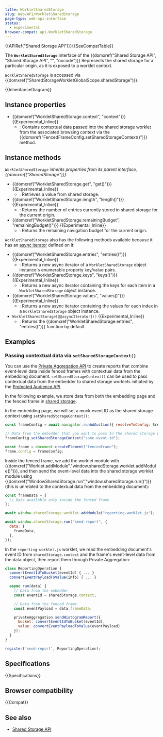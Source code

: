 ```yaml
---
title: WorkletSharedStorage
slug: Web/API/WorkletSharedStorage
page-type: web-api-interface
status:
  - experimental
browser-compat: api.WorkletSharedStorage
---
```


{{APIRef("Shared Storage API")}}{{SeeCompatTable}}

The **`WorkletSharedStorage`** interface of the {{domxref("Shared Storage API", "Shared Storage API", "", "nocode")}} Represents the shared storage for a particular origin, as it is exposed to a worklet context.

`WorkletSharedStorage` is accessed via {{domxref("SharedStorageWorkletGlobalScope.sharedStorage")}}.

{{InheritanceDiagram}}

## Instance properties

- {{domxref("WorkletSharedStorage.context", "context")}} {{Experimental_Inline}}
  - : Contains contextual data passed into the shared storage worklet from the associated browsing context via the {{domxref("FencedFrameConfig.setSharedStorageContext()")}} method.

## Instance methods

_`WorkletSharedStorage` inherits properties from its parent interface, {{domxref("SharedStorage")}}._

- {{domxref("WorkletSharedStorage.get", "get()")}} {{Experimental_Inline}}
  - : Retrieves a value from shared storage.
- {{domxref("WorkletSharedStorage.length", "length()")}} {{Experimental_Inline}}
  - : Returns the number of entries currently stored in shared storage for the current origin.
- {{domxref("WorkletSharedStorage.remainingBudget", "remainingBudget()")}} {{Experimental_Inline}}
  - : Returns the remaining navigation budget for the current origin.

`WorkletSharedStorage` also has the following methods available because it has an [async iterator](/en-US/docs/Web/JavaScript/Reference/Global_Objects/AsyncIterator) defined on it:

- {{domxref("WorkletSharedStorage.entries", "entries()")}} {{Experimental_Inline}}
  - : Returns a new async iterator of a `WorkletSharedStorage` object instance's enumerable property key/value pairs.
- {{domxref("WorkletSharedStorage.keys", "keys()")}} {{Experimental_Inline}}
  - : Returns a new async iterator containing the keys for each item in a `WorkletSharedStorage` object instance.
- {{domxref("WorkletSharedStorage.values", "values()")}} {{Experimental_Inline}}
  - : Returns a new async iterator containing the values for each index in a `WorkletSharedStorage` object instance.
- `WorkletSharedStorage[@@asyncIterator]()` {{Experimental_Inline}}
  - : Returns the {{domxref("WorkletSharedStorage.entries", "entries()")}} function by default.

## Examples

### Passing contextual data via `setSharedStorageContext()`

You can use the [Private Aggregation API](https://developer.chrome.com/docs/privacy-sandbox/private-aggregation/) to create reports that combine event-level data inside fenced frames with contextual data from the embedding document. `setSharedStorageContext()` can be used to pass contextual data from the embedder to shared storage worklets initiated by the [Protected Audience API](https://developer.chrome.com/docs/privacy-sandbox/fledge/).

In the following example, we store data from both the embedding page and the fenced frame in [shared storage](https://developer.chrome.com/docs/privacy-sandbox/shared-storage/).

In the embedding page, we will set a mock event ID as the shared storage context using `setSharedStorageContext()`:

```js
const frameConfig = await navigator.runAdAuction({ resolveToConfig: true });

// Data from the embedder that you want to pass to the shared storage worklet
frameConfig.setSharedStorageContext("some-event-id");

const frame = document.createElement("fencedframe");
frame.config = frameConfig;
```

Inside the fenced frame, we add the worklet module with {{domxref("Worklet.addModule","window.sharedStorage.worklet.addModule()")}}, and then send the event-level data into the shared storage worklet module using {{domxref("WindowSharedStorage.run","window.sharedStorage.run()")}} (this is unrelated to the contextual data from the embedding document):

```js
const frameData = {
  // Data available only inside the fenced frame
};

await window.sharedStorage.worklet.addModule("reporting-worklet.js");

await window.sharedStorage.run("send-report", {
  data: {
    frameData,
  },
});
```

In the `reporting-worklet.js` worklet, we read the embedding document's event ID from `sharedStorage.context` and the frame's event-level data from the data object, then report them through Private Aggregation:

```js
class ReportingOperation {
  convertEventIdToBucket(eventId) { ... }
  convertEventPayloadToValue(info) { ... }

  async run(data) {
    // Data from the embedder
    const eventId = sharedStorage.context;

    // Data from the fenced frame
    const eventPayload = data.frameData;

    privateAggregation.sendHistogramReport({
      bucket: convertEventIdToBucket(eventId),
      value: convertEventPayloadToValue(eventPayload)
    });
  }
}

register('send-report', ReportingOperation);
```

## Specifications

{{Specifications}}

## Browser compatibility

{{Compat}}

## See also

- [Shared Storage API](/en-US/docs/Web/API/Shared_storage_API)
